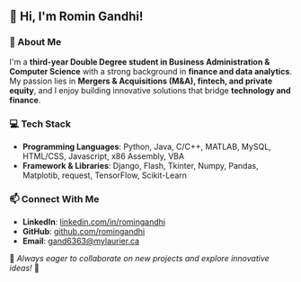 
## 👋 Hi, I'm Romin Gandhi!

### 🚀 About Me
I'm a **third-year Double Degree student in Business Administration & Computer Science** with a strong background in **finance and data analytics**. My passion lies in **Mergers & Acquisitions (M&A), fintech, and private equity**, and I enjoy building innovative solutions that bridge **technology and finance**.

### 💻 Tech Stack
- **Programming Languages**: Python, Java, C/C++, MATLAB, MySQL, HTML/CSS, Javascript, x86 Assembly, VBA
- **Framework & Libraries**: Django, Flash, Tkinter, Numpy, Pandas, Matplotib, request, TensorFlow, Scikit-Learn

### 📫 Connect With Me
- **LinkedIn**: [linkedin.com/in/romingandhi](#)
- **GitHub**: [github.com/romingandhi](#)
- **Email**: [gand6363@mylaurier.ca](#)

📌 *Always eager to collaborate on new projects and explore innovative ideas!* 🚀
